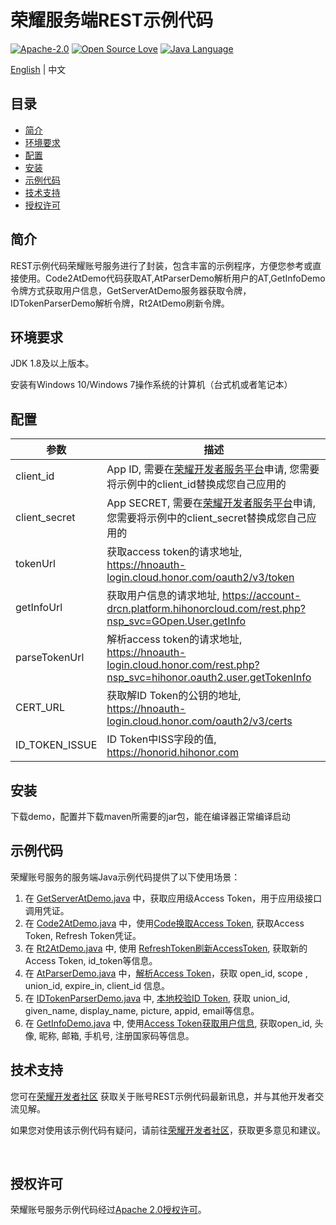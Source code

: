 ﻿# 荣耀服务端REST示例代码

[![Apache-2.0](https://img.shields.io/badge/license-Apache-blue)](http://www.apache.org/licenses/LICENSE-2.0)
[![Open Source Love](https://img.shields.io/static/v1?label=Open%20Source&message=%E2%9D%A4%EF%B8%8F&color=green)]()
[![Java Language](https://img.shields.io/badge/language-java-green.svg)](https://www.java.com/en/)

[English](README.md) | 中文



## 目录

- [简介](#简介)
- [环境要求](#环境要求)
- [配置](#配置)
- [安装](#安装)
- [示例代码](#示例代码)
- [技术支持](#技术支持)
- [授权许可](#授权许可)



## 简介

REST示例代码荣耀账号服务进行了封装，包含丰富的示例程序，方便您参考或直接使用。Code2AtDemo代码获取AT,AtParserDemo解析用户的AT,GetInfoDemo令牌方式获取用户信息，GetServerAtDemo服务器获取令牌，IDTokenParserDemo解析令牌，Rt2AtDemo刷新令牌。



## 环境要求

JDK 1.8及以上版本。

安装有Windows 10/Windows 7操作系统的计算机（台式机或者笔记本）



## 配置

| 参数           | 描述                                                         |
| -------------- | ------------------------------------------------------------ |
| client_id      | App ID, 需要在[荣耀开发者服务平台](https://developer.honor.com/)申请, 您需要将示例中的client_id替换成您自己应用的 |
| client_secret  | App SECRET, 需要在[荣耀开发者服务平台](https://developer.honor.com/)申请, 您需要将示例中的client_secret替换成您自己应用的 |
| tokenUrl       | 获取access token的请求地址, https://hnoauth-login.cloud.honor.com/oauth2/v3/token |
| getInfoUrl     | 获取用户信息的请求地址, https://account-drcn.platform.hihonorcloud.com/rest.php?nsp_svc=GOpen.User.getInfo |
| parseTokenUrl  | 解析access token的请求地址, https://hnoauth-login.cloud.honor.com/rest.php?nsp_svc=hihonor.oauth2.user.getTokenInfo |
| CERT_URL       | 获取解ID Token的公钥的地址, https://hnoauth-login.cloud.honor.com/oauth2/v3/certs |
| ID_TOKEN_ISSUE | ID Token中ISS字段的值, https://honorid.hihonor.com           |



## 安装

下载demo，配置并下载maven所需要的jar包，能在编译器正常编译启动



## 示例代码

荣耀账号服务的服务端Java示例代码提供了以下使用场景：

1. 在  [GetServerAtDemo.java](./src/main/java/com/hihonor/honorid/demo/GetServerAtDemo.java) 中，获取应用级Access Token，用于应用级接口调用凭证。
2. 在 [Code2AtDemo.java](./src/main/java/com/hihonor/honorid/demo/Code2AtDemo.java) 中，使用[Code换取Access Token](https://developer.honor.com/cn/kitdoc?category=基础服务&kitId=11001&navigation=ref&docId=web-code2at.md&token=), 获取Access Token, Refresh Token凭证。
3. 在 [Rt2AtDemo.java](./src/main/java/com/hihonor/honorid/demo/Rt2AtDemo.java) 中, 使用 [RefreshToken刷新AccessToken](https://developer.honor.com/cn/kitdoc?category=%E5%9F%BA%E7%A1%80%E6%9C%8D%E5%8A%A1&kitId=11001&navigation=ref&docId=web-rt2at.md&token=),  获取新的Access Token, id_token等信息。
4. 在 [AtParserDemo.java](./src/main/java/com/hihonor/honorid/demo/AtParserDemo.java) 中，[解析Access Token](https://developer.honor.com/cn/kitdoc?category=基础服务&kitId=11001&navigation=ref&docId=web-parse-at.md&token=)，获取 open_id, scope , union_id, expire_in, client_id 信息。
5. 在 [IDTokenParserDemo.java](./src/main/java/com/hihonor/honorid/demo/IDTokenParserDemo.java) 中, [本地校验ID Token](https://developer.honor.com/cn/kitdoc?category=%E5%9F%BA%E7%A1%80%E6%9C%8D%E5%8A%A1&kitId=11001&navigation=ref&docId=web-parse-idtoken-local.md&token=), 获取 union_id, given_name, display_name, picture, appid, email等信息。
6. 在 [GetInfoDemo.java](./src/main/java/com/hihonor/honorid/demo/GetInfoDemo.java) 中,  使用[Access Token获取用户信息](https://developer.honor.com/cn/kitdoc?category=%E5%9F%BA%E7%A1%80%E6%9C%8D%E5%8A%A1&kitId=11001&navigation=ref&docId=web-get-userinfo.md&token=), 获取open_id, 头像, 昵称, 邮箱, 手机号, 注册国家码等信息。



## 技术支持

您可在[荣耀开发者社区](https://developer.honor.com/cn/forum/?navation=dh11614886576872095748%2F1) 获取关于账号REST示例代码最新讯息，并与其他开发者交流见解。

如果您对使用该示例代码有疑问，请前往[荣耀开发者社区](https://developer.honor.com/cn/forum/?navation=dh11614886576872095748%2F1)，获取更多意见和建议。

​       

## 授权许可

荣耀账号服务示例代码经过[Apache 2.0授权许可](http://www.apache.org/licenses/LICENSE-2.0)。